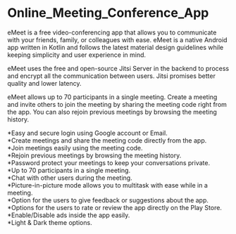 # Online_Meeting_Conference_App


eMeet is a free video-conferencing app that allows you to communicate with your friends, family, or 
colleagues with ease. eMeet is a native Android app written in Kotlin and follows the latest material 
design guidelines while keeping simplicity and user experience in mind.

eMeet uses the free and open-source Jitsi Server in the backend to process and encrypt all the 
communication between users. Jitsi promises better quality and lower latency. 

eMeet allows up to 70 participants in a single meeting. Create a meeting and invite others to 
join the meeting by sharing the meeting code right from the app. You can also rejoin previous 
meetings by browsing the meeting history.

*Easy and secure login using Google account or Email. <br>
*Create meetings and share the meeting code directly from the app.<br>
*Join meetings easily using the meeting code.<br>
*Rejoin previous meetings by browsing the meeting history.<br>
*Password protect your meetings to keep your conversations private.<br>
*Up to 70 participants in a single meeting.<br>
*Chat with other users during the meeting.<br>
*Picture-in-picture mode allows you to multitask with ease while in a meeting.<br>
*Option for the users to give feedback or suggestions about the app.<br>
*Options for the users to rate or review the app directly on the Play Store.<br>
*Enable/Disable ads inside the app easily.<br>
*Light & Dark theme options.<br>
